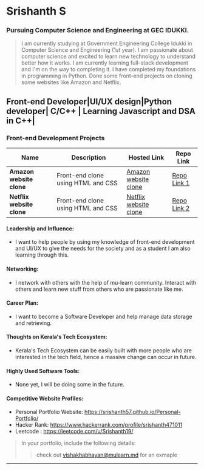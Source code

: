 # Srishanth S 

### Pursuing Computer Science and Engineering at GEC IDUKKI.

> I am currently studying at Government Engineering College Idukki in Computer Science and Engineering (1st year). I am passionate about computer science and excited  to learn new technology to understand better how it works. I am currently learning full-stack development and I'm on the way to completing it. I have completed my foundations in programming in Python. Done some front-end projects on cloning some websites like Amazon and Netflix.   


## Front-end Developer|UI/UX design|Python developer| C/C++ | Learning Javascript and DSA in C++|

### Front-end Development Projects

| Name                | Description                                                               | Hosted Link                              | Repo Link                                                      |
|---------------------|---------------------------------------------------------------------------|------------------------------------------|----------------------------------------------------------------|
| **Amazon website clone**  | Front-end clone using HTML and CSS                                             | [Amazon website clone]([https://example.com](https://srishanth57.github.io/AMAZON-CLONE-PROJECT/))    | [Repo Link 1]([https://github.com/username/project1](https://github.com/Srishanth57/AMAZON-CLONE-PROJECT))             |
| **Netflix website clone**  | Front-end clone using HTML and CSS                                             | [Netflix website clone]([https://example.com](https://srishanth57.github.io/Netflix-clone-page/))    | [Repo Link 2]([https://github.com/username/project2](https://github.com/Srishanth57/Netflix-clone-page))             |

#### Leadership and Influence:

- I want to help people by using my knowledge of front-end development and UI/UX to give the needs for the society and as a student I am also learning through this.

#### Networking:

- I network with others with the help of mu-learn community. Interact with others and learn new stuff from others who are passionate like me.
#### Career Plan:

- I want to become a Software Developer and help manage data storage and retrieving. 

#### Thoughts on Kerala's Tech Ecosystem:

- Kerala's Tech Ecosystem can be easily built with more people who are interested in the tech field, hence a massive change can occur in future.


#### Highly Used Software Tools:

- None yet, I will be doing some in the future.

#### Competitive Website Profiles:

- Personal Portfolio Website: https://srishanth57.github.io/Personal-Portfolio/
- Hacker Rank: https://www.hackerrank.com/profile/srishanth471011
- Leetcode : https://leetcode.com/u/Srishanth19/



> In your portfolio, include the following details:
>> check out [vishakhabhayan@mulearn.md](./profiles/vishakhabhayan@mulearn.md) for an exmaple

---
